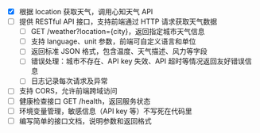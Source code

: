 - [x] 根据 location 获取天气，调用心知天气 API
- [ ] 提供 RESTful API 接口，支持前端通过 HTTP 请求获取天气数据
    - [ ] GET /weather?location={city}，返回指定城市天气信息
    - [ ] 支持 language、unit 参数，前端可自定义语言和单位
    - [ ] 返回标准 JSON 格式，包含温度、天气描述、风力等字段
    - [ ] 错误处理：城市不存在、API key 失效、API 超时等情况返回友好错误信息
    - [ ] 日志记录每次请求及异常
- [ ] 支持 CORS，允许前端跨域访问
- [ ] 健康检查接口 GET /health，返回服务状态
- [ ] 环境变量管理，敏感信息（API key 等）不写死在代码里
- [ ] 编写简单的接口文档，说明参数和返回格式